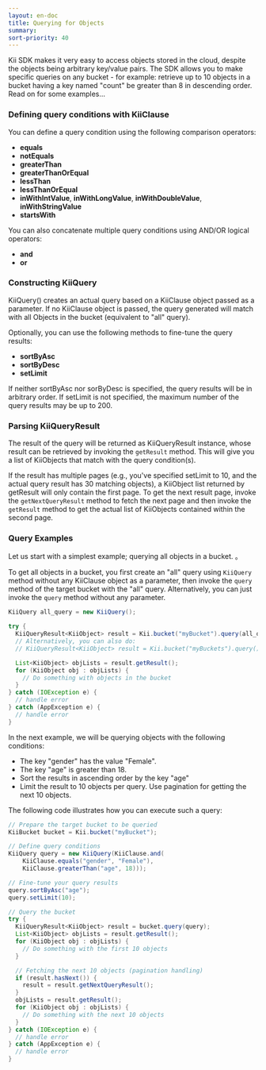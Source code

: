 ```yaml
---
layout: en-doc
title: Querying for Objects
summary:
sort-priority: 40
---
```

Kii SDK makes it very easy to access objects stored in the cloud, despite the objects being arbitrary key/value pairs. The SDK allows you to make specific queries on any bucket - for example: retrieve up to 10 objects in a bucket having a key named "count" be greater than 8 in descending order. Read on for some examples...


### Defining query conditions with KiiClause

You can define a query condition using the following comparison operators:

 * **equals**
 * **notEquals**
 * **greaterThan**
 * **greaterThanOrEqual**
 * **lessThan**
 * **lessThanOrEqual**
 * **inWithIntValue**, **inWithLongValue**, **inWithDoubleValue**, **inWithStringValue**
 * **startsWith**

You can also concatenate multiple query conditions using AND/OR logical operators:

 * **and**
 * **or**

### Constructing KiiQuery

KiiQuery() creates an actual query based on a KiiClause object passed as a parameter.  If no KiiClause object is passed, the query generated will match with all Objects in the bucket (equivalent to "all" query).

Optionally, you can use the following methods to fine-tune the query results:

 * **sortByAsc**
 * **sortByDesc**
 * **setLimit**

If neither sortByAsc nor sorByDesc is specified, the query results will be in arbitrary order.  If setLimit is not specified, the maximum number of the query results may be up to 200.

### Parsing KiiQueryResult

The result of the query will be returned as KiiQueryResult instance, whose result can be retrieved by invoking the `getResult` method.  This will give you a list of KiiObjects that match with the query condition(s).

If the result has multiple pages (e.g., you've specified setLimit to 10, and the actual query result has 30 matching objects), a KiiObject list returned by getResult will only contain the first page.  To get the next result page, invoke the `getNextQueryResult` method to fetch the next page and then invoke the `getResult` method to get the actual list of KiiObjects contained within the second page.


### Query Examples

Let us start with a simplest example; querying all objects in a bucket.  。

To get all objects in a bucket, you first create an "all" query using `KiiQuery` method without any KiiClause object as a parameter, then invoke the `query` method of the target bucket with the "all" query.  Alternatively, you can just invoke the `query` method without any parameter.


```java
KiiQuery all_query = new KiiQuery();

try {
  KiiQueryResult<KiiObject> result = Kii.bucket("myBucket").query(all_query);
  // Alternatively, you can also do:
  // KiiQueryResult<KiiObject> result = Kii.bucket("myBuckets").query();

  List<KiiObject> objLists = result.getResult();
  for (KiiObject obj : objLists) {
    // Do something with objects in the bucket
  }
} catch (IOException e) {
  // handle error
} catch (AppException e) {
  // handle error
}
```

In the next example, we will be querying objects with the following conditions:

 * The key "gender" has the value "Female".
 * The key "age" is greater than 18.
 * Sort the results in ascending order by the key "age"
 * Limit the result to 10 objects per query.  Use pagination for getting the next 10 objects.

The following code illustrates how you can execute such a query:


```java
// Prepare the target bucket to be queried
KiiBucket bucket = Kii.bucket("myBucket");

// Define query conditions 
KiiQuery query = new KiiQuery(KiiClause.and(
    KiiClause.equals("gender", "Female"),
    KiiClause.greaterThan("age", 18)));

// Fine-tune your query results
query.sortByAsc("age");
query.setLimit(10);

// Query the bucket
try {
  KiiQueryResult<KiiObject> result = bucket.query(query);
  List<KiiObject> objLists = result.getResult();
  for (KiiObject obj : objLists) {
    // Do something with the first 10 objects
  }

  // Fetching the next 10 objects (pagination handling)
  if (result.hasNext()) {
    result = result.getNextQueryResult();
  }
  objLists = result.getResult();
  for (KiiObject obj : objLists) {
    // Do something with the next 10 objects
  }
} catch (IOException e) {
  // handle error
} catch (AppException e) {
  // handle error
}
```
